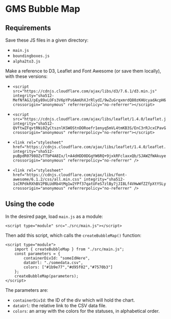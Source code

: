 # GMS Bubble Map

## Requirements

Save these JS files in a given directory:
- `main.js`
- `boundingboxes.js`
- `alpha2to3.js`

Make a reference to D3, Leaflet and Font Awesome (or save them locally), with these versions:

-     <script src="https://cdnjs.cloudflare.com/ajax/libs/d3/7.6.1/d3.min.js" integrity="sha512-MefNfAGJ/pEy89xLOFs3V6pYPs6AmUhXJrRlydI/9wZuGrqxmrdQ80zKHUcyadAcpH67teDZcBeS6oMJLPtTqw==" crossorigin="anonymous" referrerpolicy="no-referrer"></script>
-     <script src="https://cdnjs.cloudflare.com/ajax/libs/leaflet/1.4.0/leaflet.js" integrity="sha512-QVftwZFqvtRNi0ZyCtsznlKSWOStnDORoefr1enyq5mVL4tmKB3S/EnC3rRJcxCPavG10IcrVGSmPh6Qw5lwrg==" crossorigin="anonymous" referrerpolicy="no-referrer"></script>
-     <link rel="stylesheet" href="https://cdnjs.cloudflare.com/ajax/libs/leaflet/1.4.0/leaflet.css" integrity="sha512-puBpdR0798OZvTTbP4A8Ix/l+A4dHDD0DGqYW6RQ+9jxkRFclaxxQb/SJAWZfWAkuyeQUytO7+7N4QKrDh+drA==" crossorigin="anonymous" referrerpolicy="no-referrer" />
-     <link rel="stylesheet" href="https://cdnjs.cloudflare.com/ajax/libs/font-awesome/6.1.2/css/all.min.css" integrity="sha512-1sCRPdkRXhBV2PBLUdRb4tMg1w2YPf37qatUFeS7zlBy7jJI8Lf4VHwWfZZfpXtYSLy85pkm9GaYVYMfw5BC1A==" crossorigin="anonymous" referrerpolicy="no-referrer" />

## Using the code
In the desired page, load `main.js` as a module:

    <script type="module" src="./src/main.js"></script>
    
Then add this script, which calls the `createBubbleMap()` function:

```
<script type="module">
	import { createBubbleMap } from "./src/main.js";
	const parameters = {
		containerDivId: "someIdHere",
		dataUrl: "./somedata.csv",
		colors: ["#1b9e77","#d95f02","#7570b3"]
	};
	createBubbleMap(parameters);
</script>
``` 
  
 The parameters are:
 - `containerDivId`: the ID of the div which will hold the chart.
 - `dataUrl`: the relative link to the CSV data file.
 - `colors`: an array with the colors for the statuses, in alphabetical order.